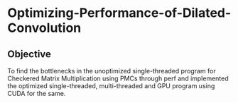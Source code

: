 # Optimizing-Performance-of-Dilated-Convolution

## Objective

To find the bottlenecks in the unoptimized single-threaded program for Checkered Matrix Multiplication using PMCs through perf and implemented the optimized single-threaded, multi-threaded and GPU program using CUDA for the same.
